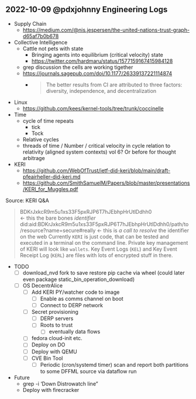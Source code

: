 ## 2022-10-09 @pdxjohnny Engineering Logs

- Supply Chain
  - https://medium.com/@nis.jespersen/the-united-nations-trust-graph-d65af7b0b678
- Collective Intelligence
  - Cattle not pets with state
    - Bringing agents into equilibrium (critical velocity) state
    - https://twitter.com/hardmaru/status/1577159167415984128
  - grep discussion the cells are working tigether
  - https://journals.sagepub.com/doi/10.1177/26339137221114874
    - > The better results from CI are attributed to three factors: diversity, independence, and decentralization
- Linux
  - https://github.com/kees/kernel-tools/tree/trunk/coccinelle
- Time
  - cycle of time repeats
    - tick
    - Tock
  - Relative cycles
  - threads of time / Number / critical velocity in cycle relation to relativity (aligned system contexts) vol 6? Or before for thought arbitrage
- KERI
  - https://github.com/WebOfTrust/ietf-did-keri/blob/main/draft-pfeairheller-did-keri.md
  - https://github.com/SmithSamuelM/Papers/blob/master/presentations/KERI_for_Muggles.pdf

Source: KERI Q&A

> BDKrJxkcR9m5u1xs33F5pxRJP6T7hJEbhpHrUtlDdhh0   
<- this the bare bones _identifier_
> did:aid:BDKrJxkcR9m5u1xs33F5pxRJP6T7hJEbhpHrUtlDdhh0/path/to/resource?name=secure#really 
<- this is _a call to resolve_ the identifier on the web
> Currently `KERI` is just code, that can be tested and executed in a terminal on the command line. Private key management of KERI will look like `wallets`.
> Key Event Logs (`KEL`) and Key Event Receipt Log (`KERL`) are files with lots of encrypted stuff in there.
- TODO
  - [ ] download_nvd fork to save restore pip cache via wheel (could later even package static_bin_operation_download)
  - [ ] OS DecentrAlice
    - [ ] Add KERI PY/watcher code to image
      - [ ] Enable as comms channel on boot
      - [ ] Connect to DERP network
    - [ ] Secret provisioning
      - [ ] DERP servers
      - [ ] Roots to trust
        - [ ] eventually data flows
    - [ ] fedora cloud-init etc.
    - [ ] Deploy on DO
    - [ ] Deploy with QEMU
    - [ ] CVE Bin Tool
      - [ ] Periodic (cron/systemd timer) scan and report both partitions to some DFFML source via dataflow run
- Future
  - grep -i ‘Down Distrowatch line”
  - Deploy with firecracker